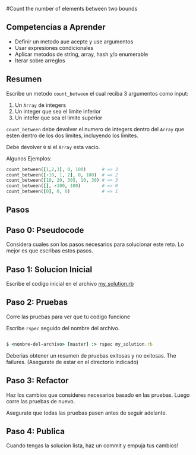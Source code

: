 #Count the number of elements between two bounds

## Competencias a Aprender
- Definir un metodo aue acepte y use argumentos
- Usar expresiones condicionales
- Aplicar metodos de string, array, hash y/o enumerable
- Iterar sobre arreglos

## Resumen
Escribe un metodo `count_between` el cual reciba 3 argumentos como input:

1. Un `Array` de integers
2. Un integer que sea el limite inferior
3. Un intefer que sea el limite superior

`count_between` debe devolver el numero de integers dentro del `Array` que esten dentro de los dos limites, incluyendo los limites.

Debe devolver `0` si el `Array` esta vacio.

Algunos Ejemplos:

```ruby
count_between([1,2,3], 0, 100)      # => 3
count_between([-10, 1, 2], 0, 100)  # => 2
count_between([10, 20, 30], 10, 30) # => 3
count_between([], -100, 100)        # => 0
count_between([0], 0, 0)            # => 1
```

## Pasos

## Paso 0: Pseudocode
Considera cuales son los pasos necesarios para solucionar este reto. Lo mejor es que escribas estos pasos.

## Paso 1: Solucion Inicial
Escribe el codigo inicial en el archivo [my_solution.rb](my_solution.rb)

## Paso 2: Pruebas
Corre las pruebas para ver que tu codigo funcione

Escribe `rspec` seguido del nombre del archivo.

```ruby

$ <nombre-del-archivo> [master] :> rspec my_solution.rb

```

Deberias obtener un resumen de pruebas exitosas y no exitosas. The failures. (Asegurate de estar en el directorio indicado)

## Paso 3: Refactor
Haz los cambios que consideres necesarios basado en las pruebas. Luego corre las pruebas de nuevo.

Asegurate que todas las pruebas pasen antes de seguir adelante.

## Paso 4: Publica
Cuando tengas la solucion lista, haz un commit y empuja tus cambios!

